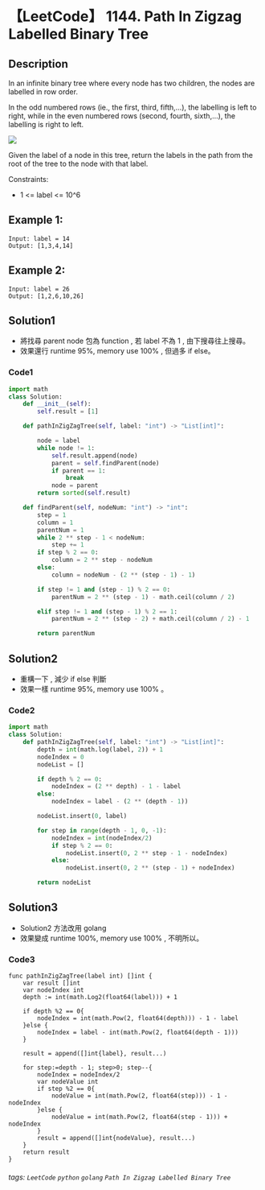 # 【LeetCode】 1144. Path In Zigzag Labelled Binary Tree

## Description
In an infinite binary tree where every node has two children, the nodes are labelled in row order.

In the odd numbered rows (ie., the first, third, fifth,...), the labelling is left to right, while in the even numbered rows (second, fourth, sixth,...), the labelling is right to left.

![](https://assets.leetcode.com/uploads/2019/06/24/tree.png)

Given the label of a node in this tree, return the labels in the path from the root of the tree to the node with that label.

Constraints:

+ 1 <= label <= 10^6

## Example 1:
```
Input: label = 14
Output: [1,3,4,14]
```

## Example 2:
```
Input: label = 26
Output: [1,2,6,10,26]
```

## Solution1
* 將找尋 parent node 包為 function , 若 label 不為 1 , 由下搜尋往上搜尋。
* 效果還行 runtime 95%, memory use 100% , 但過多 if else。

### Code1
```python
import math
class Solution:
    def __init__(self):
        self.result = [1]

    def pathInZigZagTree(self, label: "int") -> "List[int]":

        node = label
        while node != 1:
            self.result.append(node)
            parent = self.findParent(node)
            if parent == 1:
                break
            node = parent
        return sorted(self.result)

    def findParent(self, nodeNum: "int") -> "int":
        step = 1
        column = 1
        parentNum = 1
        while 2 ** step - 1 < nodeNum:
            step += 1
        if step % 2 == 0:
            column = 2 ** step - nodeNum
        else:
            column = nodeNum - (2 ** (step - 1) - 1)

        if step != 1 and (step - 1) % 2 == 0:
            parentNum = 2 ** (step - 1) - math.ceil(column / 2)

        elif step != 1 and (step - 1) % 2 == 1:
            parentNum = 2 ** (step - 2) + math.ceil(column / 2) - 1

        return parentNum
```
## Solution2
* 重構一下 , 減少 if else 判斷
* 效果一樣 runtime 95%, memory use 100% 。

### Code2
```python
import math
class Solution:
    def pathInZigZagTree(self, label: "int") -> "List[int]":
        depth = int(math.log(label, 2)) + 1
        nodeIndex = 0
        nodeList = []

        if depth % 2 == 0:
            nodeIndex = (2 ** depth) - 1 - label
        else:
            nodeIndex = label - (2 ** (depth - 1))

        nodeList.insert(0, label)

        for step in range(depth - 1, 0, -1):
            nodeIndex = int(nodeIndex/2)
            if step % 2 == 0:
                nodeList.insert(0, 2 ** step - 1 - nodeIndex)
            else:
                nodeList.insert(0, 2 ** (step - 1) + nodeIndex)

        return nodeList
```

## Solution3
* Solution2 方法改用 golang 
* 效果變成 runtime 100%, memory use 100% , 不明所以。

### Code3
```golang
func pathInZigZagTree(label int) []int {
	var result []int
	var nodeIndex int
	depth := int(math.Log2(float64(label))) + 1

	if depth %2 == 0{
		nodeIndex = int(math.Pow(2, float64(depth))) - 1 - label
	}else {
		nodeIndex = label - int(math.Pow(2, float64(depth - 1)))
	}

	result = append([]int{label}, result...)

	for step:=depth - 1; step>0; step--{
		nodeIndex = nodeIndex/2
		var nodeValue int
		if step %2 == 0{
			nodeValue = int(math.Pow(2, float64(step))) - 1 - nodeIndex
		}else {
			nodeValue = int(math.Pow(2, float64(step - 1))) + nodeIndex
		}
		result = append([]int{nodeValue}, result...)
	}
	return result
}
```

###### tags: `LeetCode` `python` `golang` `Path In Zigzag Labelled Binary Tree` 
